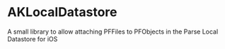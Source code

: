 # AKLocalDatastore
A small library to allow attaching PFFiles to PFObjects in the Parse Local Datastore for iOS

